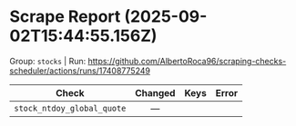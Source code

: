 # Scrape Report (2025-09-02T15:44:55.156Z)

Group: `stocks`  |  Run: https://github.com/AlbertoRoca96/scraping-checks-scheduler/actions/runs/17408775249

| Check | Changed | Keys | Error |
|---|:---:|:--|:--|
| `stock_ntdoy_global_quote` | — |  |  |
